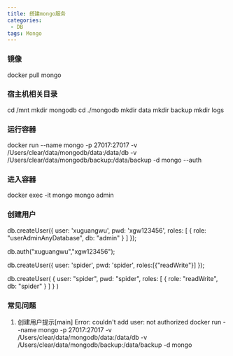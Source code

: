 ```yaml
---
title: 搭建mongo服务
categories:
 - DB
tags: Mongo
---
```


### 镜像
docker pull mongo

### 宿主机相关目录
cd /mnt
mkdir mongodb
cd ./mongodb
mkdir data
mkdir backup
mkdir logs

### 运行容器
docker run --name mongo -p 27017:27017 -v /Users/clear/data/mongodb/data:/data/db -v /Users/clear/data/mongodb/backup:/data/backup -d mongo --auth

### 进入容器
docker exec -it mongo mongo admin

### 创建用户
db.createUser({ user: 'xuguangwu', pwd: 'xgw123456', roles: [ { role: "userAdminAnyDatabase", db: "admin" } ] });

db.auth("xuguangwu","xgw123456");

db.createUser({ user: 'spider', pwd: 'spider', roles:[{"readWrite"}] });

db.createUser(
  {
    user: "spider",
    pwd: "spider",
    roles: [
       { role: "readWrite", db: "spider" }
    ]
  }
)


### 常见问题
1. 创建用户提示[main] Error: couldn't add user: not authorized 
docker run --name mongo -p 27017:27017 -v /Users/clear/data/mongodb/data:/data/db -v /Users/clear/data/mongodb/backup:/data/backup -d mongo
